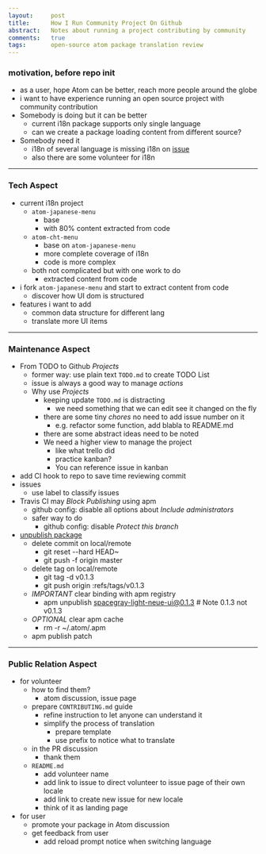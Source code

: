 ```yaml
---
layout:     post
title:      How I Run Community Project On Github
abstract:   Notes about running a project contributing by community
comments:   true
tags:       open-source atom package translation review
---
```


### motivation, before repo init
  - as a user, hope Atom can be better, reach more people around the globe
  - i want to have experience running an open source project with community contribution
  - Somebody is doing but it can be better
      - current i18n package supports only single language
      - can we create a package loading content from different source?
  - Somebody need it
      - i18n of several language is missing i18n on [issue](https://github.com/atom/atom/issues/3103)
      - also there are some volunteer for i18n

---

### Tech Aspect
  - current i18n project
      - `atom-japanese-menu`
          - base
          - with 80% content extracted from code
      - `atom-cht-menu`
          - base on `atom-japanese-menu`
          - more complete coverage of i18n
          - code is more complex
      - both not complicated but with one work to do
          - extracted content from code
  - i fork `atom-japanese-menu` and start to extract content from code
      - discover how UI dom is structured
  - features i want to add
      - common data structure for different lang
      - translate more UI items

---

### Maintenance Aspect
  - From TODO to Github *Projects*
      - former way: use plain text `TODO.md` to create TODO List
      - issue is always a good way to manage *actions*
      - Why use *Projects*
          - keeping update `TODO.md` is distracting
              - we need something that we can edit see it changed on the fly
          - there are some tiny *chores* no need to add issue number on it
              - e.g. refactor some function, add blabla to README.md
          - there are some abstract ideas need to be noted
          - We need a higher view to manage the project
              - like what trello did
              - practice kanban?
              - You can reference issue in kanban
  - add CI hook to repo to save time reviewing commit
  - issues
      - use label to classify issues
  - Travis CI may *Block Publishing* using apm
      - github config: disable all options about *Include administrators*
      - safer way to do
          - github config: disable *Protect this branch*
  - [unpublish package](http://sonpham.me/posts/republish-an-atom-package-version)
      - delete commit on local/remote
          - git reset --hard HEAD~
          - git push -f origin master
      - delete tag on local/remote
          - git tag -d v0.1.3
          - git push origin :refs/tags/v0.1.3
      - *IMPORTANT* clear binding with apm registry
          - apm unpublish spacegray-light-neue-ui@0.1.3  # Note 0.1.3 not v0.1.3
      - *OPTIONAL* clear apm cache
          - rm -r ~/.atom/.apm
      - apm publish patch

---

### Public Relation Aspect
  - for volunteer
      - how to find them?
          - atom discussion, issue page
      - prepare `CONTRIBUTING.md` guide
          - refine instruction to let anyone can understand it
          - simplify the process of translation
              - prepare template
              - use prefix to notice what to translate
      - in the PR discussion
          - thank them
      - `README.md`
          - add volunteer name
          - add link to issue to direct volunteer to issue page of their own locale
          - add link to create new issue for new locale
          - think of it as landing page
  - for user
      - promote your package in Atom discussion
      - get feedback from user
          - add reload prompt notice when switching language
